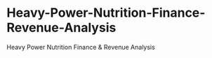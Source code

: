 # Heavy-Power-Nutrition-Finance-Revenue-Analysis
Heavy Power Nutrition Finance &amp; Revenue Analysis
